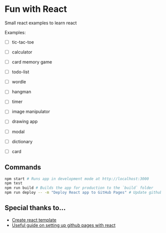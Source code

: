 # Fun with React

Small react examples to learn react

Examples:

- [ ] tic-tac-toe
- [ ] calculator
- [ ] card memory game
- [ ] todo-list
- [ ] wordle
- [ ] hangman
- [ ] timer
- [ ] image manipulator
- [ ] drawing app
- [ ] modal
- [ ] dictionary
- [ ] card


## Commands

```sh
npm start # Runs app in development mode at http://localhost:3000
npm test
npm run build # Builds the app for production to the `build` folder
npm run deploy -- -m "Deploy React app to GitHub Pages" # Update github pages
```

## Special thanks to...

- [Create react template](https://create-react-app.dev/)
- [Useful guide on setting up github pages with react](https://github.com/gitname/react-gh-pages)
